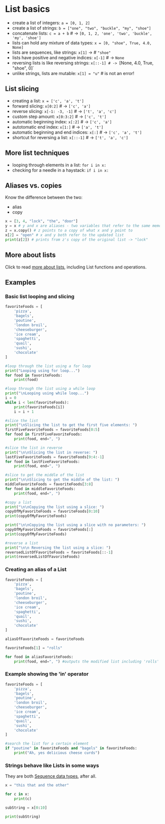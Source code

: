 # List basics

- create a list of integers: `a = [0, 1, 2]`
- create a list of strings: `b = ["one", "two", "buckle", "my", "shoe"]`
- concatenate lists: `c = a + b` # -> `[0, 1, 2, 'one', 'two', 'buckle', 'my', 'shoe']`
- lists can hold any mixture of data types: `x = [0, "shoe", True, 4.0, None]`
- lists are sequences, like strings: `x[1]` -> # `"shoe"`
- lists have positive and negative indices: `x[-1]` # -> `None`
- reversing lists is like reversing strings: `x[::-1] # -> `[None, 4.0, True, "shoe", 0]`
- unlike strings, lists are mutable: `x[1] = "u"` # is not an error!

## List slicing

- creating a list: `x = ['c', 'a', 't']`
- forward slicing: `x[0:2]` # -> `['c', 'a']`
- reverse slicing: `x[-1: -3, -1]` # -> `['t', 'a', 'c']`
- custom step amount: `x[0:3:2]` # -> `['c', 't']`
- automatic beginning index: `x[:2]` # -> `['c', 'a']`
- autotomatic end index: `x[1:]` # -> `['a', 't']`
- automatic beginning and end indices: `x[:]` # -> `['c', 'a', 't']`
- shortcut for reversing a list: `x[::-1]` # -> `['t', 'a', 'c']`

## More list techniques

- looping through elements in a list: `for i in x:`
- checking for a needle in a haystack: `if i in x:`

## Aliases vs. copies

Know the difference between the two:

- alias
- copy

```python
x = [3, 4, "lock", "the", "door"]
y = x # y and x are aliases - two variables that refer to the same memory address
z = x.copy() # z points to a copy of what x and y point to
x[2] = "open" # x and y both refer to the updated list
print(z[2]) # prints from z's copy of the original list -> "lock"
```

## More about lists

Click to read [more about lists](list-more.md), including List functions and operations.

## Examples

### Basic list looping and slicing

```python
favoriteFoods = [
    'pizza',
    'bagels',
    'poutine',
    'london broil',
    'cheeseburger',
    'ice cream',
    'spaghetti',
    'quail',
    'sushi',
    'chocolate'
]

#loop through the list using a for loop
print("Looping using for loop...")
for food in favoriteFoods:
    print(food)

#loop through the list using a while loop
print("\nLooping using while loop...")
i = 0
while i < len(favoriteFoods):
    print(favoriteFoods[i])
    i = i + 1

#slice the list
print("\nSlicing the list to get the first five elements: ")
firstFiveFavoriteFoods = favoriteFoods[0:5]
for food in firstFiveFavoriteFoods:
    print(food, end=", ")

#slice the list in reverse
print("\n\nSlicing the list in reverse: ")
lastFiveFavoriteFoods = favoriteFoods[9:4:-1]
for food in lastFiveFavoriteFoods:
    print(food, end=", ")

#slice to get the middle of the list
print("\n\nSlicing to get the middle of the list: ")
middleFavoriteFoods = favoriteFoods[3:8]
for food in middleFavoriteFoods:
    print(food, end=", ")

#copy a list
print("\n\nCopying the list using a slice: ")
copyOfMyFavoriteFoods = favoriteFoods[0:10]
print(copyOfMyFavoriteFoods)

print("\n\nCopying the list using a slice with no parameters: ")
copyOfMyFavoriteFoods = favoriteFoods[:]
print(copyOfMyFavoriteFoods)

#reverse a list
print("\n\n Reversing the list using a slice: ")
reversedListOfFavoriteFoods = favoriteFoods[::-1]
print(reversedListOfFavoriteFoods)
```

### Creating an alias of a List

```python
favoriteFoods = [
    'pizza',
    'bagels',
    'poutine',
    'london broil',
    'cheeseburger',
    'ice cream',
    'spaghetti',
    'quail',
    'sushi',
    'chocolate'
]

aliasOfFavoriteFoods = favoriteFoods

favoriteFoods[1] = "rolls"

for food in aliasFavoriteFoods:
    print(food, end=", ") #outputs the modified list including 'rolls' instead of bagels
```

### Example showing the \'in\' operator

```python
favoriteFoods = [
    'pizza',
    'bagels',
    'poutine',
    'london broil',
    'cheeseburger',
    'ice cream',
    'spaghetti',
    'quail',
    'sushi',
    'chocolate'
]

#search the list for a certain element
if "poutine" in favoriteFoods and "bagels" in favoriteFoods:
    print("Ah, yes delicious cheese curds")
```

### Strings behave like Lists in some ways

They are both [Sequence data types](https://docs.python.org/3.5/library/stdtypes.html#sequence-types-list-tuple-range), after all.

```python
x = "this that and the other"

for c in x:
    print(c)

subString = x[0:10]

print(subString)
```
